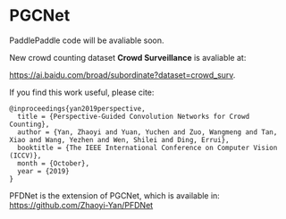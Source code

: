 # PGCNet
PaddlePaddle code will be avaliable soon.

New crowd counting dataset **Crowd Surveillance** is avaliable at:

https://ai.baidu.com/broad/subordinate?dataset=crowd_surv.

If you find this work useful, please cite:
```
@inproceedings{yan2019perspective,
  title = {Perspective-Guided Convolution Networks for Crowd Counting},
  author = {Yan, Zhaoyi and Yuan, Yuchen and Zuo, Wangmeng and Tan, Xiao and Wang, Yezhen and Wen, Shilei and Ding, Errui},
  booktitle = {The IEEE International Conference on Computer Vision (ICCV)},
  month = {October},
  year = {2019}
}
```

PFDNet is the extension of PGCNet, which is available in:
https://github.com/Zhaoyi-Yan/PFDNet
